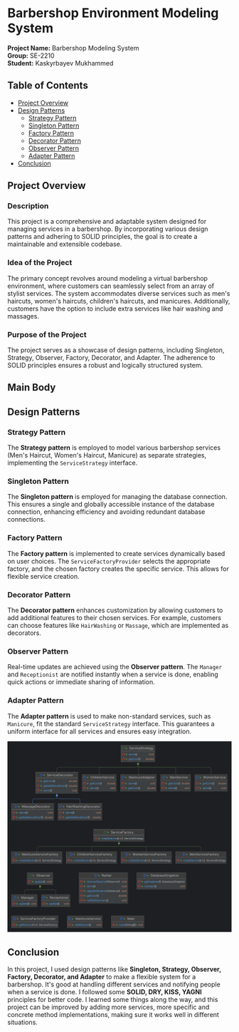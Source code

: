 # Barbershop Environment Modeling System


**Project Name:** Barbershop Modeling System  
**Group:** SE-2210  
**Student:** Kaskyrbayev Mukhammed
## Table of Contents

- [Project Overview](project-overview)
- [Design Patterns](#design-patterns)
  - [Strategy Pattern](#strategy-pattern)
  - [Singleton Pattern](#singleton-pattern)
  - [Factory Pattern](#factory-pattern)
  - [Decorator Pattern](#decorator-pattern)
  - [Observer Pattern](#observer-pattern)
  - [Adapter Pattern](#adapter-pattern)
- [Conclusion](#conclusion)

## Project Overview


### Description

This project is a comprehensive and adaptable system designed for managing services in a barbershop. By incorporating various design patterns and adhering to SOLID principles, the goal is to create a maintainable and extensible codebase.

### Idea of the Project

The primary concept revolves around modeling a virtual barbershop environment, where customers can seamlessly select from an array of stylist services. The system accommodates diverse services such as men's haircuts, women's haircuts, children's haircuts, and manicures. Additionally, customers have the option to include extra services like hair washing and massages.

### Purpose of the Project

The project serves as a showcase of design patterns, including Singleton, Strategy, Observer, Factory, Decorator, and Adapter. The adherence to SOLID principles ensures a robust and logically structured system.



## Main Body

## Design Patterns
### Strategy Pattern

The **Strategy pattern** is employed to model various barbershop services (Men's Haircut, Women's Haircut, Manicure) as separate strategies, implementing the `ServiceStrategy` interface.


### Singleton Pattern

The **Singleton pattern** is employed for managing the database connection. This ensures a single and globally accessible instance of the database connection, enhancing efficiency and avoiding redundant database connections.

### Factory Pattern

The **Factory pattern** is implemented to create services dynamically based on user choices. The `ServiceFactoryProvider` selects the appropriate factory, and the chosen factory creates the specific service. This allows for flexible service creation.

### Decorator Pattern

The **Decorator pattern** enhances customization by allowing customers to add additional features to their chosen services. For example, customers can choose features like `HairWashing` or `Massage`, which are implemented as decorators.

### Observer Pattern

Real-time updates are achieved using the **Observer pattern**. The `Manager` and `Receptionist` are notified instantly when a service is done, enabling quick actions or immediate sharing of information.

### Adapter Pattern

The **Adapter pattern** is used to make non-standard services, such as `Manicure`, fit the standard `ServiceStrategy` interface. This guarantees a uniform interface for all services and ensures easy integration.

![Example Image](UMLDiagram.png)

## Conclusion

In this project, I used design patterns like **Singleton, Strategy, Observer, Factory, Decorator, and Adapter** to make a flexible system for a barbershop. It's good at handling different services and notifying people when a service is done. I followed some **SOLID, DRY, KISS, YAGNI** principles for better code. I learned some things along the way, and this project can be improved by adding more services, more specific and concrete method implementations, making sure it works well in different situations.
